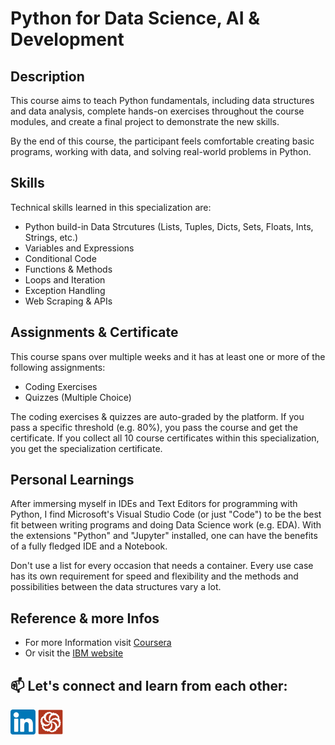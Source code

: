 # Python for Data Science, AI & Development

## Description
This course aims to teach Python fundamentals, including data structures and data analysis, complete hands-on exercises throughout the course modules, and create a final project to demonstrate the new skills. 

By the end of this course, the participant feels comfortable creating basic programs, working with data, and solving real-world problems in Python.

## Skills
Technical skills learned in this specialization are:
- Python build-in Data Strcutures (Lists, Tuples, Dicts, Sets, Floats, Ints, Strings, etc.)
- Variables and Expressions
- Conditional Code
- Functions & Methods
- Loops and Iteration
- Exception Handling
- Web Scraping & APIs


## Assignments & Certificate
This course spans over multiple weeks and it has at least one or more of the following assignments:
- Coding Exercises
- Quizzes (Multiple Choice)

The coding exercises & quizzes are auto-graded by the platform. If you pass a specific threshold (e.g. 80%), you pass the course and get the certificate. If you collect all 10 course certificates within this specialization, you get the specialization certificate.

## Personal Learnings
After immersing myself in IDEs and Text Editors for programming with Python, I find Microsoft's Visual Studio Code (or just "Code") to be the best fit between writing programs and doing Data Science work (e.g. EDA). With the extensions "Python" and "Jupyter" installed, one can have the benefits of a fully fledged IDE and a Notebook.

Don't use a list for every occasion that needs a container. Every use case has its own requirement for speed and flexibility and the methods and possibilities between the data structures vary a lot.

## Reference & more Infos
- For more Information visit [Coursera](https://www.coursera.org/learn/python-for-applied-data-science-ai?specialization=ibm-data-science)
- Or visit the [IBM website](https://www.ibm.com/training/badge/9e2e8926-37b6-4db1-b95d-68e45e90ef48)

## 📫 Let's connect and learn from each other:

[<img src="https://github.com/kevin-goetz/kevin-goetz/blob/main/LinkedIn Logo.png" height="40em" align="center" alt="Connect with Me on LinkedIn" title="Connect with Me on LinkedIn"/>](https://linkedin.com/in/kgötz) [<img src="https://github.com/kevin-goetz/kevin-goetz/blob/main/Codewars Logo.svg" height="40em" align="center" alt="Connect with Me on Codewars" title="Connect with Me on Codewars"/>](https://www.codewars.com/users/kevin-goetz)
